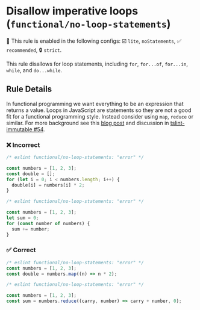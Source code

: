 <!-- markdownlint-disable -->
<!-- begin auto-generated rule header -->

# Disallow imperative loops (`functional/no-loop-statements`)

💼 This rule is enabled in the following configs: ☑️ `lite`, `noStatements`, ✅ `recommended`, 🔒 `strict`.

<!-- end auto-generated rule header -->
<!-- markdownlint-restore -->
<!-- markdownlint-restore -->

This rule disallows for loop statements, including `for`, `for...of`, `for...in`, `while`, and `do...while`.

## Rule Details

In functional programming we want everything to be an expression that returns a value.
Loops in JavaScript are statements so they are not a good fit for a functional programming style.
Instead consider using `map`, `reduce` or similar.
For more background see this
[blog post](https://hackernoon.com/rethinking-javascript-death-of-the-for-loop-c431564c84a8) and discussion in
[tslint-immutable #54](https://github.com/jonaskello/tslint-immutable/issues/54).

### ❌ Incorrect

<!-- eslint-skip -->

```js
/* eslint functional/no-loop-statements: "error" */

const numbers = [1, 2, 3];
const double = [];
for (let i = 0; i < numbers.length; i++) {
  double[i] = numbers[i] * 2;
}
```

<!-- eslint-skip -->

```js
/* eslint functional/no-loop-statements: "error" */

const numbers = [1, 2, 3];
let sum = 0;
for (const number of numbers) {
  sum += number;
}
```

### ✅ Correct

```js
/* eslint functional/no-loop-statements: "error" */
const numbers = [1, 2, 3];
const double = numbers.map((n) => n * 2);
```

```js
/* eslint functional/no-loop-statements: "error" */

const numbers = [1, 2, 3];
const sum = numbers.reduce((carry, number) => carry + number, 0);
```
